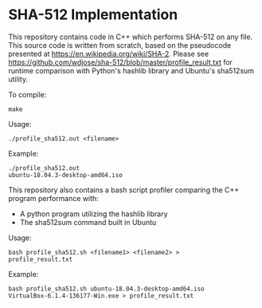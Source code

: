 # SHA-512 Implementation

This repository contains code in C++ which performs SHA-512 on any file. This source code is written from scratch, based on the pseudocode presented at https://en.wikipedia.org/wiki/SHA-2. Please see https://github.com/wdjose/sha-512/blob/master/profile_result.txt for runtime comparison with Python's hashlib library and Ubuntu's sha512sum utility. 

To compile: 

<code>make</code>

Usage: 

<code>./profile_sha512.out &lt;filename&gt;</code>

Example:

<code>./profile_sha512.out ubuntu-18.04.3-desktop-amd64.iso</code>

This repository also contains a bash script profiler comparing the C++ program performance with: 
- A python program utilizing the hashlib library
- The sha512sum command built in Ubuntu

Usage: 

<code>bash profile_sha512.sh &lt;filename1&gt; &lt;filename2&gt; &gt; profile_result.txt</code>

Example:

<code>bash profile_sha512.sh ubuntu-18.04.3-desktop-amd64.iso VirtualBox-6.1.4-136177-Win.exe &gt; profile_result.txt</code>
